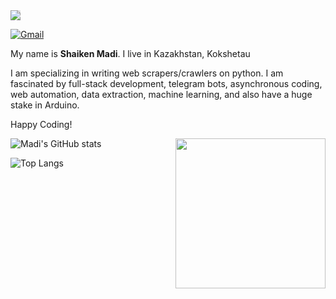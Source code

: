 <img style="-webkit-user-select: none;margin: auto;background-color: hsl(0, 0%, 90%);transition: background-color 300ms;" src="https://raw.githubusercontent.com/untitaker/untitaker/master/github.gif">

[![Gmail](https://img.shields.io/badge/-Gmail-c14438?style=flat&logo=Gmail&logoColor=white)](mailto:khovansky99@gmail.com)


My name is **Shaiken Madi**. I live in Kazakhstan, Kokshetau

I am specializing in writing web scrapers/crawlers on python. I am fascinated by full-stack development, telegram bots, asynchronous coding, web automation, data extraction, machine learning, and also have a huge stake in Arduino.

Happy Coding!

<img align= "right" width= "240" src= "https://pa1.narvii.com/6580/8098c6e9207376889eeb0532d9f5a0723c4d73f5_hq.gif"/>

![Madi's GitHub stats](https://github-readme-stats.vercel.app/api?username=madi-s&theme=tokyonight&show_icons=true)

![Top Langs](https://github-readme-stats.vercel.app/api/top-langs/?username=madi-s&langs_count=7&theme=tokyonight)
